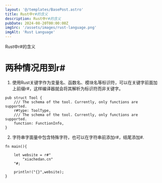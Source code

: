 ```yaml
---
layout: '@/templates/BasePost.astro'
title: Rust中r#的含义
description: Rust中r#的含义
pubDate: 2024-08-20T00:00:00Z
imgSrc: '/assets/images/rust-language.png'
imgAlt: 'Rust Language'
---
```


Rust中r#的含义

# 两种情况用到r#
1. 使用Rust关键字作为变量名、函数名、模块名等标识符，可以在关键字前面加上前缀r#，这样编译器就会将其解析为标识符而非关键字。
```
pub struct Tool {
    /// The schema of the tool. Currently, only functions are supported.
    r#type: ToolType,
    /// The schema of the tool. Currently, only functions are supported.
    function: FunctionInfo,
}
```
2. 字符串字面量中包含特殊字符，也可以在字符串前添加r#，结尾添加#.
```
fn main(){

    let website = r#"
        "xiachedan.cn"
    "#;

    println!("{}",website);
}
```